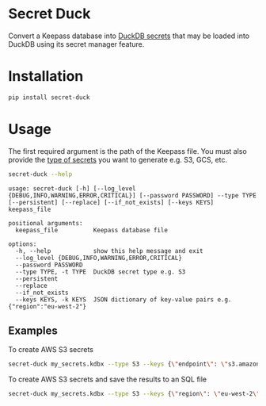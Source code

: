 # Secret Duck

Convert a Keepass database into [DuckDB secrets](https://duckdb.org/docs/configuration/secrets_manager.html) that may
be loaded into DuckDB using its secret manager feature.

# Installation

```bash
pip install secret-duck
```

# Usage

The first required argument is the path of the Keepass file. You must also provide the [type of secrets](https://duckdb.org/docs/configuration/secrets_manager.html#types-of-secrets) you want to generate e.g. S3, GCS, etc.

```bash
secret-duck --help
```
```
usage: secret-duck [-h] [--log_level {DEBUG,INFO,WARNING,ERROR,CRITICAL}] [--password PASSWORD] --type TYPE [--persistent] [--replace] [--if_not_exists] [--keys KEYS] keepass_file

positional arguments:
  keepass_file          Keepass database file

options:
  -h, --help            show this help message and exit
  --log_level {DEBUG,INFO,WARNING,ERROR,CRITICAL}
  --password PASSWORD
  --type TYPE, -t TYPE  DuckDB secret type e.g. S3
  --persistent
  --replace
  --if_not_exists
  --keys KEYS, -k KEYS  JSON dictionary of key-value pairs e.g. {"region":"eu-west-2"}
```

## Examples

To create AWS S3 secrets

```bash
secret-duck my_secrets.kdbx --type S3 --keys {\"endpoint\": \"s3.amazonaws.com\"}
```

To create AWS S3 secrets and save the results to an SQL file

```bash
secret-duck my_secrets.kdbx --type S3 --keys {\"region\": \"eu-west-2\", \"endpoint\": \"s3.amazonaws.com\"} > secrets.sql
```
